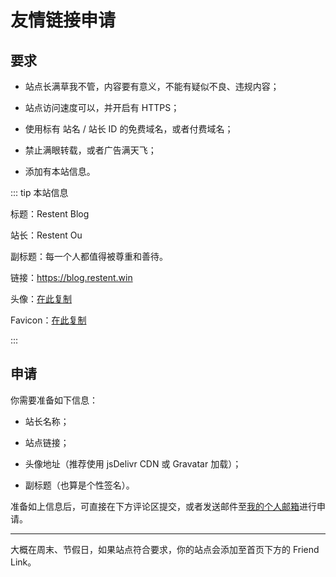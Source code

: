 # 友情链接申请

## 要求

- 站点长满草我不管，内容要有意义，不能有疑似不良、违规内容；

- 站点访问速度可以，并开启有 HTTPS；

- 使用标有 站名 / 站长 ID 的免费域名，或者付费域名；

- 禁止满眼转载，或者广告满天飞；

- 添加有本站信息。

::: tip 本站信息

标题：Restent Blog

站长：Restent Ou

副标题：每一个人都值得被尊重和善待。

链接：https://blog.restent.win

头像：[在此复制](https://cdn.jsdelivr.net/gh/Restent/Restent/avatar.jpg)

Favicon：[在此复制](https://cdn.jsdelivr.net/gh/Restent/Restent/Favicon.ico)

:::

## 申请

你需要准备如下信息：

- 站长名称；

- 站点链接；

- 头像地址（推荐使用 jsDelivr CDN 或 Gravatar 加载）；

- 副标题（也算是个性签名）。

准备如上信息后，可直接在下方评论区提交，或者发送邮件至[我的个人邮箱](mailto:i@restent.win)进行申请。

***

大概在周末、节假日，如果站点符合要求，你的站点会添加至首页下方的 Friend Link。